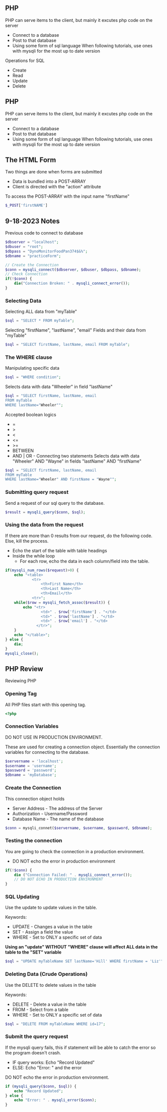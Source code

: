 ## PHP
PHP can serve items to the client, but mainly it excutes php code on the server
* Connect to a database
* Post to that database
* Using some form of sql language
When following tutorials, use ones with mysqli for the most up to date version

Operations for SQL
* Create
* Read
* Update
* Delete

## PHP
PHP can serve items to the client, but mainly it excutes php code on the server
* Connect to a database
* Post to that database
* Using some form of sql language
When following tutorials, use ones with mysqli for the most up to date version

## The HTML Form
Two things are done when forms are submitted
* Data is bundled into a POST-ARRAY
* Client is directed with the "action" attribute

To access the POST-ARRAY with the input name "firstName"
```PHP
$_POST['firstNAME']
```

## 9-18-2023 Notes
Previous code to connect to database
```php
$dbserver = "localhost";
$dbuser = "root";
$dbpass = "DynoMonitorFoodPan374$&%";
$dbname = "practiceForm";

// Create the Connection
$conn = mysqli_connect($dbserver, $dbuser, $dbpass, $dbname);
// Check Connection
if(!$conn) {
    die("Connection Broken: " . mysqli_connect_error());
}
```
### Selecting Data
Selecting ALL data from "myTable"
```php
$sql = "SELECT * FROM myTable";
```
Selecting "firstName", "lastName", "email" Fields and their data from "myTable"
```php
$sql = "SELECT firstName, lastName, email FROM myTable";
```
### The WHERE clause
Manipulating specific data
```php
$sql = "WHERE condition";
```
Selects data with data "Wheeler" in field "lastName"
```php
$sql = "SELECT firstName, lastName, email
FROM myTable
WHERE lastName="Wheeler"";
```
Accepted boolean logics
* =
* \>
* \<
* <=
* \>=
* BETWEEN
* AND | OR - Connecting two statements
Selects data with data "Wheeler" AND "Wayne" in fields "lastName" AND "firstName"
```php
$sql = "SELECT firstName, lastName, email
FROM myTable
WHERE lastName="Wheeler" AND firstName = "Wayne"";
```
### Submitting query request
Send a request of our sql query to the database.
```php
$result = mysqli_query($conn, $sql);
```

### Using the data from the request
If there are more than 0 results from our request, do the following code. Else, kill the process.
* Echo the start of the table with table headings
* Inside the while loop
  * For each row, echo the data in each column/field into the table.
```php
if(mysqli_num_rows($request)>0) {
    echo "<table>
            <tr>
                <th>First Name</th>
                <th>Last Name</th>
                <th>Email</th>
            <tr>";
    while($row = mysqli_fetch_assoc($result)) {
        echo "<tr>
                <td>" . $row['firstName'] . "</td>
                <td>" . $row['lastName'] . "</td>
                <td>" . $row['email'] . "</td>
              </tr>";
    }
    echo "</table>";
} else {
    die;
}
mysqli_close();

```

## PHP Review
Reviewing PHP
### Opening Tag
All PHP files start with this opening tag.
```php
<?php
```
### Connection Variables
DO NOT USE IN PRODUCTION ENVIRONMENT.

These are used for creating a connection object. Essentially the connection variables for connecting to the database.
```php
$servername = 'localhost';
$username = 'username';
$password = 'password';
$dbname = 'myDatabase';
```

### Create the Connection
This connection object holds
* Server Address - The address of the Server
* Authorization - Username/Password
* Database Name - The name of the database
```php
$conn = mysqli_connet($servername, $username, $password, $dbname);
```
### Testing the connection
You are going to check the connection in a production environment.
* DO NOT echo the error in production environment
```php
if(!$conn) {
    die ("Connection Failed: " . mysqli_connect_error());
    // DO NOT ECHO IN PRODUCTION ENVIRONMENT
}
```

### SQL Updating
Use the update to update values in the table.

Keywords:
* UPDATE - Changes a value in the table
* SET - Assign a field the value
* WHERE - Set to ONLY a specific set of data

**Using an "update" WITHOUT "WHERE" clause will affect ALL data in the table to the "SET" variable**
```php
$sql = "UPDATE myTableName SET lastName='Hill' WHERE firstName = 'Liz'";
```

### Deleting Data (Crude Operations)
Use the DELETE to delete values in the table

Keywords:
* DELETE - Delete a value in the table
* FROM - Select from a table
* WHERE - Set to ONLY a specific set of data
```php
$sql = "DELETE FROM myTableName WHERE id=17";
```

### Submit the query request
If the mysqli query fails, this if statement will be able to catch the error so the program doesn't crash.
* IF query works: Echo "Record Updated"
* ELSE: Echo "Error: " and the error

DO NOT echo the error in production environment.
```php
if (mysqli_query($conn, $sql)) {
    echo "Record Updated";
} else {
    echo "Error: " . mysqli_error($conn);
}
```
